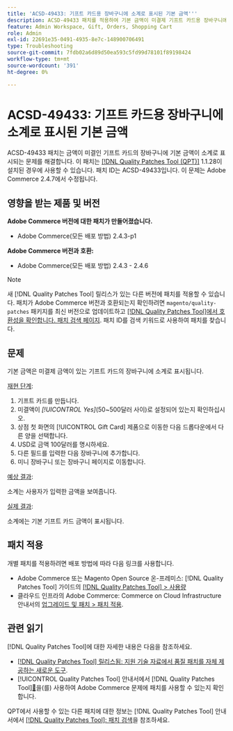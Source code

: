 ```yaml
---
title: 'ACSD-49433: 기프트 카드용 장바구니에 소계로 표시된 기본 금액'''
description: ACSD-49433 패치를 적용하여 기본 금액이 미결제 기프트 카드용 장바구니에 소계로 표시되는 Adobe Commerce 문제를 해결합니다.
feature: Admin Workspace, Gift, Orders, Shopping Cart
role: Admin
exl-id: 22691e35-0491-4935-8e7c-148900706491
type: Troubleshooting
source-git-commit: 7fdb02a6d89d50ea593c5fd99d78101f89198424
workflow-type: tm+mt
source-wordcount: '391'
ht-degree: 0%

---
```


# ACSD-49433: 기프트 카드용 장바구니에 소계로 표시된 기본 금액

ACSD-49433 패치는 금액이 미결인 기프트 카드의 장바구니에 기본 금액이 소계로 표시되는 문제를 해결합니다. 이 패치는 [[!DNL Quality Patches Tool (QPT)]](https://experienceleague.adobe.com/en/docs/commerce-operations/tools/quality-patches-tool/quality-patches-tool-to-self-serve-quality-patches) 1.1.28이 설치된 경우에 사용할 수 있습니다. 패치 ID는 ACSD-49433입니다. 이 문제는 Adobe Commerce 2.4.7에서 수정됩니다.

## 영향을 받는 제품 및 버전

**Adobe Commerce 버전에 대한 패치가 만들어졌습니다.**

* Adobe Commerce(모든 배포 방법) 2.4.3-p1

**Adobe Commerce 버전과 호환:**

* Adobe Commerce(모든 배포 방법) 2.4.3 - 2.4.6

>[!NOTE]
>
>새 [!DNL Quality Patches Tool] 릴리스가 있는 다른 버전에 패치를 적용할 수 있습니다. 패치가 Adobe Commerce 버전과 호환되는지 확인하려면 `magento/quality-patches` 패키지를 최신 버전으로 업데이트하고 [[!DNL Quality Patches Tool]에서 호환성을 확인합니다. 패치 검색 페이지](https://experienceleague.adobe.com/tools/commerce-quality-patches/index.html). 패치 ID를 검색 키워드로 사용하여 패치를 찾습니다.

## 문제

기본 금액은 미결제 금액이 있는 기프트 카드의 장바구니에 소계로 표시됩니다.

<u>재현 단계</u>:

1. 기프트 카드를 만듭니다.
1. 미결액이 *[!UICONTROL Yes]*(50~500달러 사이)로 설정되어 있는지 확인하십시오.
1. 상점 첫 화면의 [!UICONTROL Gift Card] 제품으로 이동한 다음 드롭다운에서 다른 양을 선택합니다.
1. USD로 금액 100달러를 명시하세요.
1. 다른 필드를 입력한 다음 장바구니에 추가합니다.
1. 미니 장바구니 또는 장바구니 페이지로 이동합니다.

<u>예상 결과</u>:

소계는 사용자가 입력한 금액을 보여줍니다.

<u>실제 결과</u>:

소계에는 기본 기프트 카드 금액이 표시됩니다.

## 패치 적용

개별 패치를 적용하려면 배포 방법에 따라 다음 링크를 사용합니다.

* Adobe Commerce 또는 Magento Open Source 온-프레미스: [!DNL Quality Patches Tool] 가이드의 [[!DNL Quality Patches Tool] > 사용량](/help/tools/quality-patches-tool/usage.md)
* 클라우드 인프라의 Adobe Commerce: Commerce on Cloud Infrastructure 안내서의 [업그레이드 및 패치 > 패치 적용](https://experienceleague.adobe.com/docs/commerce-cloud-service/user-guide/develop/upgrade/apply-patches.html).

## 관련 읽기

[!DNL Quality Patches Tool]에 대한 자세한 내용은 다음을 참조하세요.

* [[!DNL Quality Patches Tool] 릴리스됨: 지원 기술 자료에서 품질 패치를 자체 제공하는 새로운 도구](https://experienceleague.adobe.com/en/docs/commerce-operations/tools/quality-patches-tool/quality-patches-tool-to-self-serve-quality-patches).
* [!UICONTROL Quality Patches Tool] 안내서에서  [!DNL Quality Patches Tool][&#128279;](/help/tools/quality-patches-tool/patches-available-in-qpt/check-patch-for-magento-issue-with-magento-quality-patches.md)을(를) 사용하여 Adobe Commerce 문제에 패치를 사용할 수 있는지 확인합니다.


QPT에서 사용할 수 있는 다른 패치에 대한 정보는 [!DNL Quality Patches Tool] 안내서에서 [[!DNL Quality Patches Tool]: 패치 검색](https://experienceleague.adobe.com/tools/commerce-quality-patches/index.html)을 참조하세요.

